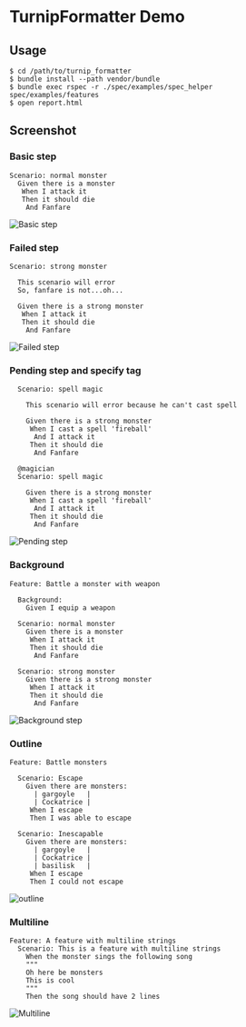 # TurnipFormatter Demo

## Usage

    $ cd /path/to/turnip_formatter
    $ bundle install --path vendor/bundle
    $ bundle exec rspec -r ./spec/examples/spec_helper spec/examples/features
    $ open report.html

## Screenshot

### Basic step

```feature
Scenario: normal monster
  Given there is a monster
   When I attack it
   Then it should die
    And Fanfare
```

![Basic step](https://github.com/gongo/turnip_formatter/raw/master/spec/examples/images/basic_step.png)

### Failed step

```feature
Scenario: strong monster

  This scenario will error
  So, fanfare is not...oh...

  Given there is a strong monster
   When I attack it
   Then it should die
    And Fanfare
```

![Failed step](https://github.com/gongo/turnip_formatter/raw/master/spec/examples/images/failed_step.png)

### Pending step and specify tag

```feature
  Scenario: spell magic

    This scenario will error because he can't cast spell

    Given there is a strong monster
     When I cast a spell 'fireball'
      And I attack it
     Then it should die
      And Fanfare

  @magician
  Scenario: spell magic 

    Given there is a strong monster
     When I cast a spell 'fireball'
      And I attack it
     Then it should die
      And Fanfare
```

![Pending step](https://github.com/gongo/turnip_formatter/raw/master/spec/examples/images/pending_and_tagged_step.png)

### Background

```feature
Feature: Battle a monster with weapon

  Background:
    Given I equip a weapon

  Scenario: normal monster
    Given there is a monster
     When I attack it
     Then it should die
      And Fanfare

  Scenario: strong monster
    Given there is a strong monster
     When I attack it
     Then it should die
      And Fanfare
```

![Background step](https://github.com/gongo/turnip_formatter/raw/master/spec/examples/images/background.png)

### Outline

```feature
Feature: Battle monsters

  Scenario: Escape
    Given there are monsters:
      | gargoyle   |
      | Cockatrice |
     When I escape
     Then I was able to escape

  Scenario: Inescapable
    Given there are monsters:
      | gargoyle   |
      | Cockatrice |
      | basilisk   |
     When I escape
     Then I could not escape
```

![outline](https://github.com/gongo/turnip_formatter/raw/master/spec/examples/images/outline.png)

### Multiline

```feature
Feature: A feature with multiline strings
  Scenario: This is a feature with multiline strings
    When the monster sings the following song
    """
    Oh here be monsters
    This is cool
    """
    Then the song should have 2 lines
```

![Multiline](https://github.com/gongo/turnip_formatter/raw/master/spec/examples/images/multiline.png)
